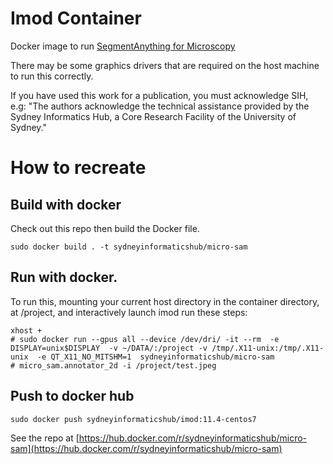 # Imod Container

Docker image to run [SegmentAnything for Microscopy]([https://bio3d.colorado.edu/imod/](https://github.com/computational-cell-analytics/micro-sam))

There may be some graphics drivers that are required on the host machine to run this correctly.

If you have used this work for a publication, you must acknowledge SIH, e.g: "The authors acknowledge the technical assistance provided by the Sydney Informatics Hub, a Core Research Facility of the University of Sydney."


# How to recreate

## Build with docker
Check out this repo then build the Docker file.
```
sudo docker build . -t sydneyinformaticshub/micro-sam
```

## Run with docker.
To run this, mounting your current host directory in the container directory, at /project, and interactively launch imod run these steps:
```
xhost +
# sudo docker run --gpus all --device /dev/dri/ -it --rm  -e DISPLAY=unix$DISPLAY  -v ~/DATA/:/project -v /tmp/.X11-unix:/tmp/.X11-unix  -e QT_X11_NO_MITSHM=1  sydneyinformaticshub/micro-sam
# micro_sam.annotator_2d -i /project/test.jpeg
```

## Push to docker hub
```
sudo docker push sydneyinformaticshub/imod:11.4-centos7
```

See the repo at [https://hub.docker.com/r/sydneyinformaticshub/micro-sam](https://hub.docker.com/r/sydneyinformaticshub/micro-sam)



